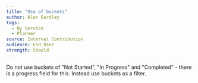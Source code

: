 ```yaml
---
title: "Use of buckets"
author: Alan Eardley
tags: 
  - By Service
  - Planner
source: Internal Contribution
audience: End User
strength: Should
---
```

Do not use buckets of "Not Started", "In Progress" and "Completed" - there is a progress field for this. Instead use buckets as a filter.
